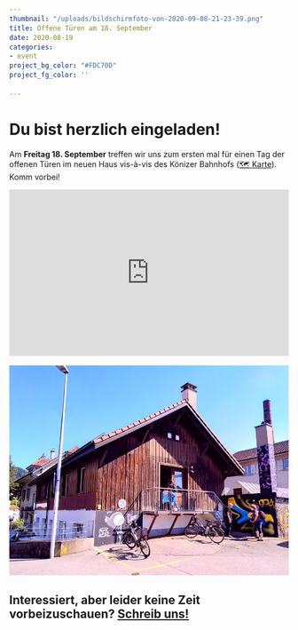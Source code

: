 ```yaml
---
thumbnail: "/uploads/bildschirmfoto-von-2020-09-08-21-23-39.png"
title: Offene Türen am 18. September
date: 2020-08-19
categories:
- event
project_bg_color: "#FDC70D"
project_fg_color: ''

---
```

# Du bist herzlich eingeladen!

Am **Freitag 18. September** treffen wir uns zum ersten mal für einen Tag der offenen Türen im neuen Haus vis-à-vis des Könizer Bahnhofs ([🗺️ Karte](https://s.geo.admin.ch/8b904d58a8)). Komm vorbei!

<iframe src="https://map.geo.admin.ch/embed.html?lang=en&topic=ech&bgLayer=ch.swisstopo.pixelkarte-farbe&layers=ch.swisstopo.zeitreihen,ch.bfs.gebaeude_wohnungs_register,ch.bav.haltestellen-oev,ch.swisstopo.swisstlm3d-wanderwege,KML%7C%7Chttps:%2F%2Fpublic.geo.admin.ch%2FtFXHHDopTrSDOcJyyYh7AA&layers_opacity=1,1,1,0.8,1&layers_visibility=false,false,false,false,true&layers_timestamp=18641231,,,,&E=2598292&N=1197183&zoom=11&crosshair=marker" width="100%" height="300" frameborder="0" style="border:0"></iframe>

![](/uploads/IMG_20200805_161006.jpg)

## Interessiert, aber leider keine Zeit vorbeizuschauen? [Schreib uns!](/contact)